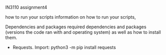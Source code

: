 IN3110 assignment4





how to run your scripts
information on how to run your scripts,

Dependencies and packages
required dependencies and packages (versions the code ran with and operating system) as well as how to install them.

- Requests.
	Import:
		python3 -m pip install requests